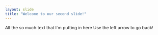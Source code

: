 ```yaml
---
layout: slide
title: "Welcome to our second slide!"
---
```

All the so much text that I'm putting in here
Use the left arrow to go back!
